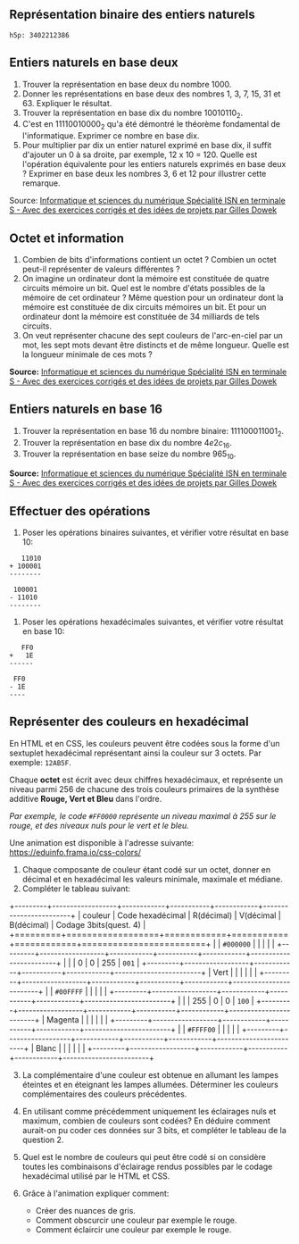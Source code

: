 ## Représentation binaire des entiers naturels

`h5p: 3402212386`

## Entiers naturels en base deux

1. Trouver la représentation en base deux du nombre 1000.
2. Donner les représentations en base deux des nombres 1, 3, 7, 15, 31 et 63. Expliquer le
   résultat.
3. Trouver la représentation en base dix du nombre $10010110_2$.
4. C'est en $11110010000_2$ qu'a été démontré le théorème fondamental de l'informatique. Exprimer
   ce nombre en base dix.
5. Pour multiplier par dix un entier naturel exprimé en base dix, il suffit d'ajouter un 0 à sa
   droite, par exemple, 12 x 10 = 120. Quelle est l'opération équivalente pour les entiers naturels
   exprimés en base deux ? Exprimer en base deux les nombres 3, 6 et 12 pour illustrer cette
   remarque.

Source: [Informatique et sciences du numérique Spécialité ISN en terminale S - Avec des exercices
corrigés et des idées de projets par Gilles
Dowek](http://www.editions-eyrolles.com/Livre/9782212135435/)


## Octet et information

1. Combien de bits d'informations contient un octet ? Combien un octet peut-il représenter de
   valeurs différentes ?
2. On imagine un ordinateur dont la mémoire est constituée de quatre circuits mémoire un bit. Quel
   est le nombre d'états possibles de la mémoire de cet ordinateur ? Même question pour un
   ordinateur dont la mémoire est constituée de dix circuits mémoires un bit. Et pour un ordinateur
   dont la mémoire est constituée de 34 milliards de tels circuits.
3. On veut représenter chacune des sept couleurs de l'arc-en-ciel par un mot, les sept mots devant
   être distincts et de même longueur. Quelle est la longueur minimale de ces mots ?

**Source:** [Informatique et sciences du numérique Spécialité ISN en terminale S - Avec des
exercices corrigés et des idées de projets par Gilles
Dowek](http://www.editions-eyrolles.com/Livre/9782212135435/)

## Entiers naturels en base 16

1. Trouver la représentation en base 16 du nombre binaire: $111100011001_2$.
2. Trouver la représentation en base dix du nombre $4e2c_{16}$.
3. Trouver la représentation en base seize du nombre $965_{10}$.

**Source:** [Informatique et sciences du numérique Spécialité ISN en terminale S - Avec des
exercices corrigés et des idées de projets par Gilles
Dowek](http://www.editions-eyrolles.com/Livre/9782212135435/)

## Effectuer des opérations

1. Poser les opérations binaires suivantes, et vérifier votre résultat en base 10: 

```
   11010
+ 100001
--------
```

```
 100001
- 11010
--------
```

1. Poser les opérations hexadécimales suivantes, et vérifier votre résultat en base 10: 

```
   FF0
+   1E
------
```

```
 FF0
- 1E
----
```

## Représenter des couleurs en hexadécimal

En HTML et en CSS, les couleurs peuvent être codées sous la forme d'un sextuplet hexadécimal
représentant ainsi la couleur sur 3 octets. Par exemple: `12AB5F`.

Chaque **octet** est écrit avec deux chiffres hexadécimaux, et représente un niveau parmi 256 de
chacune des trois couleurs primaires de la synthèse additive **Rouge, Vert et Bleu** dans l'ordre.

_Par exemple, le code `#FF0000` représente un niveau maximal à 255 sur le rouge, et des niveaux
nuls pour le vert et le bleu._

Une animation est disponible à l'adresse suivante: <https://eduinfo.frama.io/css-colors/>

1. Chaque composante de couleur étant codé sur un octet, donner en décimal et en hexadécimal les
   valeurs minimale, maximale et médiane.
2. Compléter le tableau suivant:

+---------+------------------+------------+-----------+------------+------------------------+
| couleur | Code hexadécimal | R(décimal) | V(décimal | B(décimal) | Codage 3bits(quest. 4) |
+=========+==================+============+===========+============+========================+
|         | `#000000`        |            |           |            |                        |
+---------+------------------+------------+-----------+------------+------------------------+
|         |                  | 0          | 0         | 255        | `001`                  |
+---------+------------------+------------+-----------+------------+------------------------+
| Vert    |                  |            |           |            |                        |
+---------+------------------+------------+-----------+------------+------------------------+
|         | `#00FFFF`        |            |           |            |                        |
+---------+------------------+------------+-----------+------------+------------------------+
|         |                  | 255        | 0         | 0          | `100`                  |
+---------+------------------+------------+-----------+------------+------------------------+
| Magenta |                  |            |           |            |                        |
+---------+------------------+------------+-----------+------------+------------------------+
|         | `#FFFF00`        |            |           |            |                        |
+---------+------------------+------------+-----------+------------+------------------------+
| Blanc   |                  |            |           |            |                        |
+---------+------------------+------------+-----------+------------+------------------------+

3. La complémentaire d'une couleur est obtenue en allumant les lampes éteintes et en éteignant les
   lampes allumées. Déterminer les couleurs complémentaires des couleurs précédentes.

4. En utilisant comme précédemment uniquement les éclairages nuls et maximum, combien de couleurs
   sont codées? En déduire comment aurait-on pu coder ces données sur 3 bits, et compléter le
   tableau de la question 2.

5. Quel est le nombre de couleurs qui peut être codé si on considère toutes les combinaisons
   d'éclairage rendus possibles par le codage hexadécimal utilisé par le HTML et CSS.

6. Grâce à l'animation expliquer comment:

   - Créer des nuances de gris.
   - Comment obscurcir une couleur par exemple le rouge.
   - Comment éclaircir une couleur par exemple le rouge.